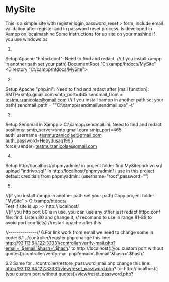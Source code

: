 # MySite
This is a simple site with register,login,password_reset > form, include email validation after register and in password reset process.
Is developed in Xampp on localmashine
Some instructions for up site on your mashine if you use windows os

1.
  Setup Apache "hhtpd.conf":
  Need to find and redact:
  //(if you install xampp in another path set your path)
  DocumentRoot "C:/xampp/htdocs/MySite" 
  <Directory "C:/xampp/htdocs/MySite">

2.
  Setup Apache "php.ini":
  Need to find and redact after [mail function]:
  SMTP=smtp.gmail.com
  smtp_port=465
  sendmail_from = testmurzanicolae@gmail.com
  //(if you install xampp in another path set your path)
  sendmail_path = "\"C:\xampp\sendmail\sendmail.exe\" -t" 

3.
  Setup Sendmail in Xampp > C:\xampp\sendmail.ini:
  Need to find and redact positions:
  smtp_server=smtp.gmail.com
  smtp_port=465
  auth_username=testmurzanicolae@gmail.com
  auth_password=Hebydusaq1995
  force_sender=testmurzanicolae@gmail.com

4.
  Setup http://localhost/phpmyadmin/
  in project folder find MySite/indrivo.sql
  upload "indrivo.sql" in http://localhost/phpmyadmin/
  i use in this project default creditials from phpmyadmin: (username="root",password="")

5.
 //(if you install xampp in another path set your path)
Copy project folder "MySite" > C:/xampp/htdocs/  
Test if site is up >> http://localhost/    
//(if you http port 80 is in use, you can use any other
just redact httpd.conf file: find: Listen 80 and ghange it,
// recomand to use in range 81-89 to avoid port conflicts)
//restart apache after this

//--------------//
6.For link work from email we need to change some in code:
  6.1 ../controller/register.php
    change this line:
    http://93.113.64.122:33331/controller/verify-mail.php?email='.$email.'&hash='.$hash.'
    to 
    http://localhost(:(you custom port without quotes))/controller/verify-mail.php?email='.$email.'&hash='.$hash.'

  6.2 
    Same for ../controller/restore_password_mail.php
    change this line: 
    http://93.113.64.122:33331/view/reset_password.php?
    to:
    http://localhost(:(you custom port without quotes))/view/reset_password.php?



